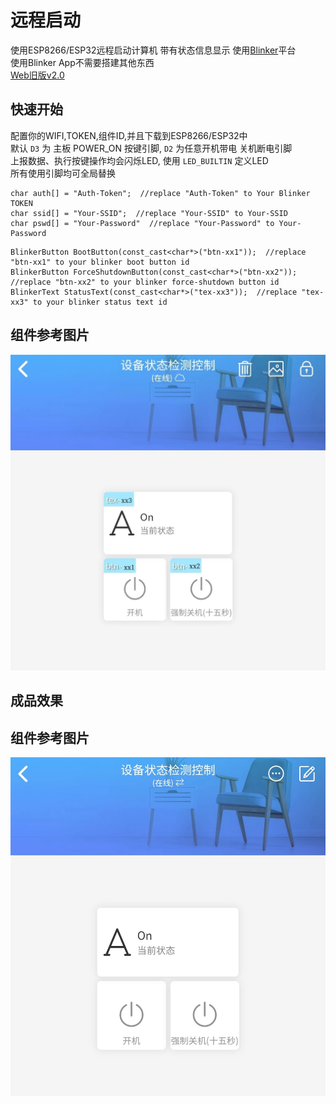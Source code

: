 # 远程启动  

使用ESP8266/ESP32远程启动计算机 带有状态信息显示 使用[Blinker](https://diandeng.tech/)平台  
使用Blinker App不需要搭建其他东西  
[Web旧版v2.0](https://github.com/hank9999/Remoteboot/tree/v2)  

## 快速开始
配置你的WIFI,TOKEN,组件ID,并且下载到ESP8266/ESP32中  
默认 `D3` 为 主板 POWER_ON 按键引脚, `D2` 为任意开机带电 关机断电引脚  
上报数据、执行按键操作均会闪烁LED, 使用 `LED_BUILTIN` 定义LED  
所有使用引脚均可全局替换  
```
char auth[] = "Auth-Token";  //replace "Auth-Token" to Your Blinker TOKEN
char ssid[] = "Your-SSID";  //replace "Your-SSID" to Your-SSID
char pswd[] = "Your-Password"  //replace "Your-Password" to Your-Password
```
```
BlinkerButton BootButton(const_cast<char*>("btn-xx1"));  //replace "btn-xx1" to your blinker boot button id
BlinkerButton ForceShutdownButton(const_cast<char*>("btn-xx2"));  //replace "btn-xx2" to your blinker force-shutdown button id
BlinkerText StatusText(const_cast<char*>("tex-xx3"));  //replace "tex-xx3" to your blinker status text id
```

## 组件参考图片
![Remoteboot_2](https://raw.githubusercontent.com/hank9999/Remoteboot/master/images/Remoteboot_2.jpg)

## 成品效果
## 组件参考图片
![Remoteboot_1](https://raw.githubusercontent.com/hank9999/Remoteboot/master/images/Remoteboot_1.jpg)